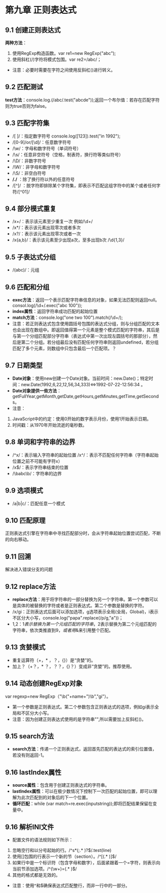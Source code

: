 # 第九章 正则表达式
## 9.1 创建正则表达式
**两种方法**：
1. 使用RegExp构造函数。var re1=new RegExp("abc");
2. 使用斜杠(/)字符将模式包围。var re2=/abc/；
* 注意：必要时需要在字符之间使用反斜杠(\)进行转义。
## 9.2 匹配测试
**test方法**：console.log.(/abc/.test("abcde"));返回一个布尔值：若存在匹配字符则为true否则为false。
## 9.3 匹配字符集
* /[ ]/：指定数字符号 console.log([123]).test("in 1992");
* /[0-9]/or/[\d]/：任意数字符号
* /\w/：字母和数字符号（单词符号）
* /\s/：任意非空符号（空格，制表符，换行符等类似符号）
* /\D/：非数字符号
* /\W/：非字母和数字符号
* /\S/：非空白符号
* **/./** ：除了换行符以外的任意符号
* /[^]/ ：脱字符即排除某个字符集，即表示不匹配这组字符中的某个或者任何字符/[^01]/
## 9.4 部分模式重复
* /x+/：表示该元素至少重复一次 例如/\d+/
* /x*/：表示该元素出现零次或者多次
* /x?/：表示该元素出现零次或者一次
* /x{a,b}/：表示该元素至少出现a次，至多出现b次 /\d{1,3}/
## 9.5 子表达式分组
* /(abc)/：元组
## 9.6 匹配和分组
* **exec方法**：返回一个表示匹配字符串信息的对象，如果无法匹配则返回null。consol.log(/\d+/.exec("abc 100"));
* **index属性**：返回字符串成功匹配的起始位置
* **match方法**：console.log("one two 100").match(/\d+/);
* 注意：若正则表达式包含使用圆括号包围的表达式分组，则与分组匹配的文本也会出现在数组中。即返回值得第一个元素是整个模式匹配的字符串，其后是与第一个分组匹配部分字符串（表达式中第一次出现左圆括号的那部分），然后是第二个分组。若分组最后没有匹配任何字符串则返回undefined，若分组匹配了多个元素，则数组中只包含最后一个匹配项。？
## 9.7 日期类型
* **Date对象**：使用new创建一个Date对象。当前时间：new.Date()；特定时间：new.Date(1992,6,22,12,56,34,333)<=>1992-07-22-12:56:34 。
* **Date对象提供一些方法**：getFullYear,getMonth,getDate,getHours,getMinutes,getTime,getSeconds。
* 注意：
1. JavaScript中的约定：使用0开始的数字表示月份，使用1开始表示日期。
2. 时间戳：从1970年开始流逝的毫秒数。
## 9.8 单词和字符串的边界
* /^x/：表示输入字符串的起始位置 /x^/：表示不匹配任何字符串（字符串起始位置之前不可能有字符x）
* /x$/：表示字符串结束的位置
* /\babc\b/：字符串的边界
## 9.9 选项模式
* /a|b|c/：匹配任意一个模式
## 9.10 匹配原理
正则表达式引擎在字符串中寻找匹配部分时，会从字符串起始位置尝试匹配，不断的向右移动。
## 9.11 回溯
解决进入错误分支的问题
## 9.12 replace方法
* **replace方法**：用于将字符串的一部分替换为另一个字符串。第一个参数可以是具体的被替换的字符或者是正则表达式。第二个参数是替换的字符。
* /x/gi：正则表达式后面可以添加选项，g选项表示全局(全局，Global)，i表示不区分大小写，console.log("papa".replace(/p/g,"a"))；
* $1,$2：$1表示替换为第一个元组匹配的字符串，$2表示替换为第二个元组匹配的字符串，依次类推直到$9，或者用$&来引用整个匹配。
## 9.13 贪婪模式
* 重复运算符（+，* ，？，{}）是“贪婪”的。
* 加上？（+？，* ？，？？，{}？）变成非“贪婪”的。推荐使用。
## 9.14 动态创建RegExp对象
var regexp=new RegExp（"\\b("+name+")\b\","gi"）。
* 第一个参数是正则表达式。第二个参数包含正则表达式的选项，例如gi表示全局和不区分大小写。
* 注意：因为创建正则表达式使用的是字符串"",所以需要加上反斜杠(\)。
## 9.15 search方法
* **search方法**：传递一个正则表达式，返回首先匹配的表达式的索引位置值，若没有则返回-1。
## 9.16 lastIndex属性
* **source属性**：包含用于创建正则表达式的字符串。
* **lastIndex属性**：可以在极少数情况下控制下一次匹配的起始位置，即可以理解为此次匹配到的对象后的下一个位置。
* **循环匹配**：while (var match=re.exec(inputstring));即将匹配结果保留在变量中。
## 9.16 解析INI文件
* 配置文件的语法规则如下所示：
1. 忽略空行和以分号起始的行。/^s*(;.* )?$/.test(line)
2. 使用[]包围的行表示一个新的节（section）。/^\[(.* )\]$/
3. 如果行中是一个标识符（包含字母和数字），后面紧跟着一个=字符，则表示向当前节添加选项。/^(\w+)=(.* )$/
4. 其他的格式都是无效的。
* 注意：使用^和$确保表达式匹配整行，而非一行中的一部分。








